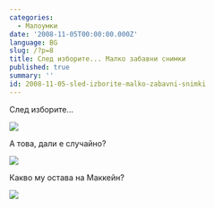 ```yaml
---
categories:
  - Малоумки
date: '2008-11-05T00:00:00.000Z'
language: BG
slug: /?p=8
title: След изборите... Малко забавни снимки
published: true
summary: ''
id: 2008-11-05-sled-izborite-malko-zabavni-snimki
---
```


След изборите...

![](http://2.bp.blogspot.com/_x3M_abAXB6Y/SRFJH81TRyI/AAAAAAAADKY/evV7rNJHFb4/s320/macein.jpg)


А това, дали е случайно?

![](http://1.bp.blogspot.com/_x3M_abAXB6Y/SRFJSGLJRlI/AAAAAAAADKg/3vruh9NnX64/s320/00034968.jpg)


Какво му остава на Маккейн?

![](http://2.bp.blogspot.com/_x3M_abAXB6Y/SRFJarDofJI/AAAAAAAADKo/wKpz3mNuXl0/s320/00035021.jpg)
